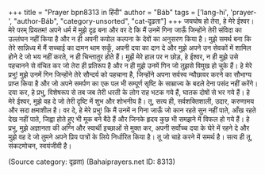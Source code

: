 +++
title = "Prayer bpn8313 in हिंदी"
author = "Báb"
tags = ['lang-hi', 'prayer-', "author-Báb", "category-unsorted", "cat-दृढ़ता"]
+++
जयघोष हो तेरा, हे मेरे ईश्वर। मेरे परम् प्रियतम! अपने धर्म में मुझे दृढ़ बना और वर दे कि मैं उनमें गिना जाऊँ जिन्होंने तेरी संविदा का उल्लंघन नहीं किया है और न ही अपनी कपोल कल्पना के देवों का अनुसरण किया है। मुझे समर्थ बना कि तेरे सान्निध्य में मैं सच्चाई का दामन थाम सकूँ, अपनी दया का दान दे और मुझे अपने उन सेवकों में शामिल होने दे जो भय नहीं करते, न ही चिन्तातुर होते हैं। मुझें मेरे हाल पर न छोड़, हे ईश्वर, न ही मुझे उसे पहचानने से वंचित कर जो तेरा ही प्रतिरूप है और न ही मुझे उनमें गिन जो तुझसे विमुख हो चुके हैं। हे मेरे प्रभु! मुझे उनमें गिन जिन्होंने तेरे सौन्दर्य को पहचाना है, जिन्होंने अपना सर्वस्व न्यौछावर करने का सौभाग्य प्राप्त किया है और जो अपने समर्पण का एक पल भी सम्पूर्ण सृष्टि के साम्राज्य के बदले देना पसंद नहीं करेंगे। दया कर, हे प्रभु, विशेषरूप से तब जब तेरी धरती के लोग राह भटक गये हैं, घातक दोषों से भर गये हैं। हे मेरे ईश्वर, मुझे वह दे जो तेरी दृष्टि में शुभ और शोभनीय है। तू, सत्य ही, सर्वशक्तिशाली, उदार, करुणामय और सदा क्षमाशील है।
वर दे, हे मेरे प्रभु! कि मैं उनमें न गिना जाऊँ जो कान रहते सुन नहीं पाते, आँख रहते देख नहीं पाते, जिह्वा होते हुए भी मूक बने बैठे हैं और जिनके हृदय कुछ भी समझने में विफल हो गये हैं। हे प्रभु, मुझे अज्ञानता की अग्नि और स्वार्थी इच्छाओं से मुक्त कर, अपनी सर्वोच्च दया के घेरे में रहने दे और मुझे वह दे जो तुमने अपने प्रिय पात्रों के लिये निर्धारित किया है। तू जो चाहे करने में समर्थ है। सत्य ही तू, संकटमोचन, स्वयंजीवी है।

(Source category: दृढ़ता)
(Bahaiprayers.net ID: 8313)
